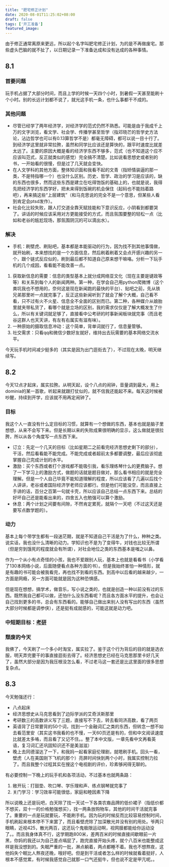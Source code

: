 ```yaml
---
title: "肥宅修正计划"
date: 2020-08-01T11:25:02+08:00
draft: false
tags: ['开工准备']
featured_image:
---
```

由于修正通常离原来更远，所以起个名字叫肥宅修正计划，为的是不再做废宅。那些虚头巴脑的就不扯了，以日期记录一下准备达成和没有达成的各种事情。
## 8.1
### 首要问题
玩手机占据了大部分时间，而且上学的时候一天四个小时，到暑假一天甚至能刷十个小时。别的长远计划都不说了，就光这手机一条，也什么事都干不成的。
### 其他问题
- 尽管已经学了两年经济学，对经济学的范式仍然不熟悉。可能是由于我成千上万的文字浏览，看文学、社会学、传播学甚至哲学（指邓晓芒的哲学史方法论，沾边哲学也可以有0.13算哲学不是）都毫无障碍，都可以说一目十行了。到经济学这里就非常拉胯，虽然和同学比应该还是算快的，跟平时速度比就差太远了。主要的原因大概是看的经济学东西不够多，范式（也不知道这个应不应该叫范式，反正就类似的感觉）完全搞不清楚。比如说看思想史或者别的书，一开始看的很慢，但是过了几天就会变快。
- 在人文学科的其他方面，整体知识面和我看不起的文青（指矫情装逼的那一类，不是特指哪一个）也没什么区别。历史、哲学、政治的学习是应该的，缺的东西也很多，然而这些东西是建立在吃得饱饭的基础上的，也就是说，我得先把经济学的东西学好，把未来得到饭碗的机会保住（起码也不能挡着路吧），再来搞这些“上层建筑”（和马克思说的完全不是一个意思，但某些人看到肯定会ptsd发作）。
- 社会化比较失败，跟人打交道全靠天赋技能和下意识反应，小阴看到都要哭了。讲话的时候应该采用对方更能接受的方式，而且氛围要整的轻松一点（比如和老谷的尴尬现场，那氛围阴沉的可以滴出水）。
### 解决
- 手机：刷壁虎、刷贴吧，基本都是本能驱动的行为，因为找不到其他事情做，就开始刷，本来想找的是一个方面信息，然后刷着刷着又会点开感兴趣的另一个，跟个链式反应似的，刷到最后都不知道自己原来想干嘛咯。分析一下玩手机的几个成因，看看能不能改善一点。
1. 获取新信息的需要：信息的类型基本上就分成网络亚文化（现在主要是键政等等）和关系到每个人的新闻两种。第一种，在学会自己用python爬微博（这个粪坑我也不想用的，奈何这是现在新闻跑的最快的平台）、贴吧之前，先从铁兄弟那里听一点就完事了，反正这些新闻听到了就会了解个大概，自己看不看，只不过有火不火星、信息全不全面的区别而已。第二种，各种媒介从娘胎里就夹带私货了，看哪个就是立场的区别，我的需求仅仅是了解大概发生了什么，所以有关键词就足够了，直接看中公考研的时事新闻板块就完事（而且老谷这群人也天天讲，有左有右属实有滋有味）。
2. 一种原始的摄取信息冲动：这个简单，背单词就行了，信息量管够。
3. 社交需求：只看qq和微信少数好友就好，维持出去玩需要的基本网络交流水平。

今天玩手机时间减少挺多的（其实是因为出门逛街去了），不过现在太晚，明天继续写。
## 8.2
今天12点才起床，属实拉胯。从明天起，设个八点的闹钟，音量调到最大，用上dominia的某一首歌，听起来就跟打仗似的，就不信我还能起不来。每天这时候被吵醒，持续到开学，应该就不用再定闹钟了。
### 目标
我这个人一直没有什么定目标的习惯，就算有一个想做的东西，基本也就是脑子里想想，从来不会写下来。但是长期以来的失败成果很明确的显示，这么做就是很拉胯，所以从各个角度写一点东西下来。
- 订立：先定一个几天的目标（比如星期二之前看完经济思想史剩下的部分），干活，然后看看能不能完成。不能完成或者超前太多都要调整，最后应该彻底掌握自己完成计划的水平。
- 激励：买个东西或者打个游戏都不能吸引我，看乐理练琴什么的更费脑子。想了一下学习上的激励方式，做题的话就是题目做对，那么看书相应的就是完全理解。但是一个人自己毕竟不能知道理解的程度，所以应该看了几遍以后找个人讲讲，老谷或者国际经济学老师应该都行。但是他们可能没空，而且直接上手讲的话，百分之百第一句就卡壳，所以应该自己总结一点东西下来。总结的好坏自己还是能看出来的，四舍五入也勉强可以算个激励。
- 休息：两个计划之间要有间隙，不然肯定累死，就隔个一天吧（不过这天还是要写点数学题的）。
### 动力
基本上每个带学生都有一段迷茫期，就是不知道自己干活是为了什么，种种之类。说实话，我也没什么清晰的动力。学知识也不是为了变得牛，对钱也比较无所谓（但是穷到饿死的程度就会有所谓），对社会地位之类的东西基本是嗤之以鼻。

作为一个从小有点奇怪的小孩，我也不爱跟别人玩，基本上也就是看看书（小学看了130本网络小说，后面随便看点各种方面的书）。但是我始终害怕一种情形，就是有趣的书可能会被我看完，再也找不到看的东西。到高中以后看的越来越少，一方面是网瘾，另一方面可能就是因为这种恐惧感。

但是现在想想，搞学术，做音乐，写小说之类的，也就是创造一种以前没有过的东西。既然我自己都可以做，还怕什么没东西看呢？而且各方面水平的提升，也会让自己找到更多的书，总会有东西看的。能够自己做出来别人没有写出的东西（虽然大部分时候都是调参侠），还是挺有成就感的，可能这就是动力吧。
### 中短期目标：[考研](https://yogcat.github.io/nonsense/offshore/)
### 颓废的今天
我佛了，今天刷了一个多小时淘宝，属实拉了。鉴于这个行为背后的目的就是选衣服，明天弄完要干的事直接逛街去得了。经济思想史已经在马克思那里卡好几天了，虽然大部分是因为我压根没怎么看，不过老马这一套还是比这里面的很多思想复杂点。
## 8.3
今天勉强还行：
- 八点起床
- 经济思想史从马克思看到了边际学派的艾奇沃斯那里
- 考研数三的高数讲义写了三题，直接写不下去，转去看同济高数，看了两页
- 英语背了日常要背的50个词，找到一个金融词汇之类的东西，但转念一想不如去看范里安（其实这书我看的也不慢，一天60页还是有的，但和中文阅读速度比就差太多咯，而且看了又记不住。。整了本中文版，一章先看中文再看英语，复习词汇还巩固知识还不是美滋滋）
- 晚上去同德溜达了一下，和我妈一起看家庭伦理剧，就嗯刷手机。回头一看，壁虎（人在美国刚下飞机的那个）亮屏时间快到两个小时，我属实控制力拉了。而且我整个过程其实在搜这个电视剧的评价，珍素够闲得无聊的。

有必要控制一下晚上的玩手机和各项活动，不过基本也就两条路：
1. 敞开玩：打鼓垫、吹口琴、学乐理和声、练点钢琴就完事了
2. 关门学习：学习效率可能很低，家庭和睦因素下降

所以说晚上还是玩吧，白天除了找一天试一下各类农裔品牌的低价裙子（指低价都不想买，双十一的价格勉强想买），找一两条放购物车，其他的时间干活就完事了。重要的一点是玩就要玩，不能刷手机。因为玩的时候反而比较容易控制时间，手机刷起来根本停不下来罢了，而且看壁虎除了加深散光并没有别的用处。爷两只眼睛，近视425，散光两百，这还玩个鬼极限运动啊，视网膜都能给你运动没了。。而且我身体真不行，这学期跑800米，差两百米的时候直接间歇眼前一片黑，你妈的我还以为自己差点嗝屁了，跑完直接开始头疼，就个八百米也能整成这样是我没想到的。失眠严重的一批，淋点躺着，两点都睡不着。我也不想熬夜，这他妈失个眠比人熬夜还晚，哦好吧。但是到干活或者怎么样的时候就看着挺好，人根本不感觉累，有时候我感觉自己就那一口气还挺牛，但也说不定是甲亢呢。。